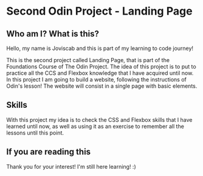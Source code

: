 # Second Odin Project - Landing Page

## Who am I? What is this?

Hello, my name is Joviscab and this is part of my learning to code journey!

This is the second project called Landing Page, that is part of the Foundations Course of The Odin Project. The idea of this project is to put to practice all the CCS and Flexbox knowledge that I have acquired until now. In this project I am going to build a website, following the instructions of Odin's lesson! The website will consist in a single page with basic elements.

## Skills

With this project my idea is to check the CSS and Flexbox skills that I have learned until now, as well as using it as an exercise to remember all the lessons until this point.

## If you are reading this
Thank you for your interest! I'm still here learning! :)
